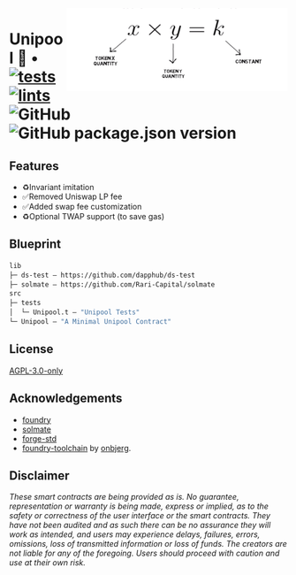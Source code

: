 <img align="right" width="400" height="150" top="100" src="./assets/readme.png">

# Unipool 🦄 • [![tests](https://github.com/abigger87/femplate/actions/workflows/tests.yml/badge.svg)](https://github.com/abigger87/femplate/actions/workflows/tests.yml) [![lints](https://github.com/abigger87/femplate/actions/workflows/lints.yml/badge.svg)](https://github.com/abigger87/femplate/actions/workflows/lints.yml) ![GitHub](https://img.shields.io/github/license/abigger87/femplate)  ![GitHub package.json version](https://img.shields.io/github/package-json/v/abigger87/femplate)

## Features

* ♻️Invariant imitation
* ✅Removed Uniswap LP fee
* ✅Added swap fee customization
* ♻️Optional TWAP support (to save gas)


## Blueprint

```ml
lib
├─ ds-test — https://github.com/dapphub/ds-test
├─ solmate — https://github.com/Rari-Capital/solmate
src
├─ tests
│  └─ Unipool.t — "Unipool Tests"
└─ Unipool — "A Minimal Unipool Contract"
```

## License

[AGPL-3.0-only](https://github.com/abigger87/unipool/blob/master/LICENSE)

## Acknowledgements

- [foundry](https://github.com/gakonst/foundry)
- [solmate](https://github.com/Rari-Capital/solmate)
- [forge-std](https://github.com/brockelmore/forge-std)
- [foundry-toolchain](https://github.com/onbjerg/foundry-toolchain) by [onbjerg](https://github.com/onbjerg).

## Disclaimer

_These smart contracts are being provided as is. No guarantee, representation or warranty is being made, express or implied, as to the safety or correctness of the user interface or the smart contracts. They have not been audited and as such there can be no assurance they will work as intended, and users may experience delays, failures, errors, omissions, loss of transmitted information or loss of funds. The creators are not liable for any of the foregoing. Users should proceed with caution and use at their own risk._
